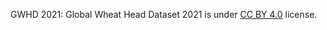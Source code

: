 GWHD 2021: Global Wheat Head Dataset 2021 is under [CC BY 4.0](https://creativecommons.org/licenses/by/4.0/legalcode) license.
